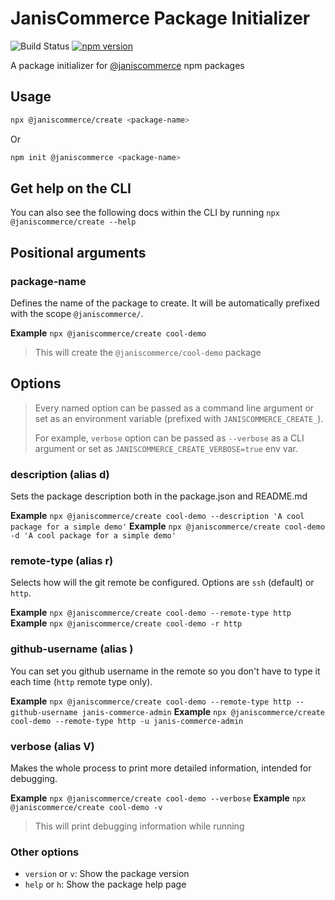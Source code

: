 # JanisCommerce Package Initializer

![Build Status](https://github.com/janis-commerce/create/workflows/Build%20Status/badge.svg)
[![npm version](https://badge.fury.io/js/%40janiscommerce%2Fapi.svg)](https://www.npmjs.com/package/@janiscommerce/create)
<!-- [![Coverage Status](https://coveralls.io/repos/github/janis-commerce/create/badge.svg?branch=master)](https://coveralls.io/github/janis-commerce/create?branch=master) -->

A package initializer for [@janiscommerce](https://www.npmjs.com/~janiscommerce) npm packages

## Usage

```bash
npx @janiscommerce/create <package-name>
```

Or

```bash
npm init @janiscommerce <package-name>
```

## Get help on the CLI

You can also see the following docs within the CLI by running `npx @janiscommerce/create --help`

## Positional arguments

### package-name

Defines the name of the package to create. It will be automatically prefixed with the scope `@janiscommerce/`.

**Example** `npx @janiscommerce/create cool-demo`

> This will create the `@janiscommerce/cool-demo` package

## Options

> Every named option can be passed as a command line argument or set as an environment variable (prefixed with `JANISCOMMERCE_CREATE_`).
>
> For example, `verbose` option can be passed as `--verbose` as a CLI argument or set as `JANISCOMMERCE_CREATE_VERBOSE=true` env var.

### description (alias d)

Sets the package description both in the package.json and README.md

**Example** `npx @janiscommerce/create cool-demo --description 'A cool package for a simple demo'`
**Example** `npx @janiscommerce/create cool-demo -d 'A cool package for a simple demo'`

### remote-type (alias r)

Selects how will the git remote be configured. Options are `ssh` (default) or `http`.

**Example** `npx @janiscommerce/create cool-demo --remote-type http`
**Example** `npx @janiscommerce/create cool-demo -r http`

### github-username (alias )

You can set you github username in the remote so you don't have to type it each time (`http` remote type only).

**Example** `npx @janiscommerce/create cool-demo --remote-type http --github-username janis-commerce-admin`
**Example** `npx @janiscommerce/create cool-demo --remote-type http -u janis-commerce-admin`

### verbose (alias V)

Makes the whole process to print more detailed information, intended for debugging.

**Example** `npx @janiscommerce/create cool-demo --verbose`
**Example** `npx @janiscommerce/create cool-demo -v`

> This will print debugging information while running

### Other options

- `version` or `v`: Show the package version
- `help` or `h`: Show the package help page

